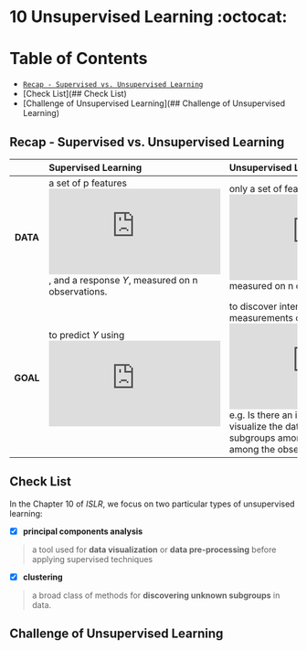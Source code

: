 # 10 Unsupervised Learning :octocat:


Table of Contents
=================  
* <a href="#head">`Recap - Supervised vs. Unsupervised Learning`</a>   
* [Check List](## Check List)
* [Challenge of Unsupervised Learning](## Challenge of Unsupervised Learning)


## <a id="head"/>Recap - Supervised vs. Unsupervised Learning

|            |    **Supervised Learning**  | **Unsupervised Learning**  |
|  :--------: | :--------------------------  | :----------------------------------  |
| **DATA** |     a set of p features ![equation](https://latex.codecogs.com/svg.latex?%5Cinline%20%5Cdpi%7B100%7D%20%5Cfn_cm%20%5Csmall%20X_1%2C%20X_2%2C%20.%20.%20.%20%2C%20X_p), and a response *Y*, measured on n observations.  |  only a set of features ![equation](https://latex.codecogs.com/svg.latex?%5Cinline%20%5Cdpi%7B100%7D%20%5Cfn_cm%20%5Csmall%20X_1%2C%20X_2%2C%20.%20.%20.%20%2C%20X_p) measured on n observations.  |   
| **GOAL** |   to predict *Y* using ![equation](https://latex.codecogs.com/svg.latex?%5Cinline%20%5Cdpi%7B100%7D%20%5Cfn_cm%20%5Csmall%20X_1%2C%20X_2%2C%20.%20.%20.%20%2C%20X_p)   |    to discover interesting things about the measurements on ![equation](https://latex.codecogs.com/svg.latex?%5Cinline%20%5Cdpi%7B100%7D%20%5Cfn_cm%20%5Csmall%20X_1%2C%20X_2%2C%20.%20.%20.%20%2C%20X_p)  e.g. Is there an informative way to visualize the data? Canwe discover subgroups among the variables or among the observations?      |             


## Check List
In the Chapter 10 of *ISLR*, we focus on two particular types of unsupervised learning:   

- [x] **principal components analysis**    
> a tool used for **data visualization** or **data pre-processing** before applying supervised techniques

- [x] **clustering**  
> a broad class of methods for **discovering unknown subgroups** in data.

## Challenge of Unsupervised Learning
